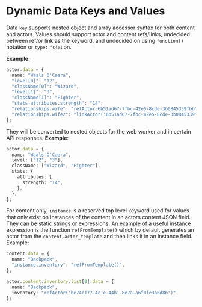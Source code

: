 # Dynamic Data Keys and Values

Data `key` supports nested object and array accessor syntax for both content and actors. Values should support actor and content refs/links, undecided between ref/or link as the keyword, and undecided on using `function()` notation or `type:` notation.

**Example**:

```typescript
actor.data = {
  name: "Waals O'Caera",
  "level[0]": "12",
  "className[0]": "Wizard",
  "level[1]": "3",
  "className[1]": "Fighter",
  "stats.attributes.strength": "14",
  "relationships.wife": "refActor:6b51ad67-7fbc-42e5-8cde-3b0845339fbb",
  "relationships.wife2": "linkActor('6b51ad67-7fbc-42e5-8cde-3b0845339fbb')",
};
```

They will be converted to nested objects for the web worker and in certain API responses.
**Example**:

```typescript
actor.data = {
  name: "Waals O'Caera",
  level: ["12", "3"],
  className: ["Wizard", "Fighter"],
  stats: {
    attributes: {
      strength: "14",
    },
  },
};
```

For content only, `instance` is a reserved top level keyword used for values that only exist on instances of the content in an actors content JSON field. They can be static strings or expressions. An example of a useful instance expression is the function `refFromTemplate()` which by default generates an actor from the `content.actor_template` and then links it in an instance field.
Example:

```typescript
content.data = {
  name: "Backpack",
  "instance.inventory": "refFromTemplate()",
};

actor.content.inventory.list[0].data = {
  name: "Backpack",
  inventory: "refActor('be74c177-4c1e-44b1-8e7a-a6f0fe3a6d8b')",
};
```
